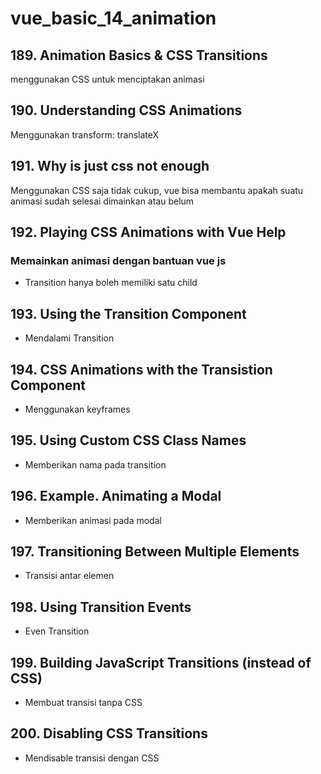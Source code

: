 # vue_basic_14_animation

## 189. Animation Basics & CSS Transitions

menggunakan CSS untuk menciptakan animasi

## 190. Understanding CSS Animations

Menggunakan transform: translateX

## 191. Why is just css not enough

Menggunakan CSS saja tidak cukup, vue bisa membantu apakah suatu animasi sudah selesai dimainkan atau belum


## 192. Playing CSS Animations with Vue Help

### Memainkan animasi dengan bantuan vue js
- Transition hanya boleh memiliki satu child

## 193. Using the Transition Component
- Mendalami Transition

## 194. CSS Animations with the Transistion Component
- Menggunakan keyframes

## 195. Using Custom CSS Class Names

- Memberikan nama pada transition

## 196. Example. Animating a Modal

- Memberikan animasi pada modal

## 197. Transitioning Between Multiple Elements

- Transisi antar elemen

## 198. Using Transition Events

- Even Transition

## 199. Building JavaScript Transitions (instead of CSS)

- Membuat transisi tanpa CSS

## 200. Disabling CSS Transitions

- Mendisable transisi dengan CSS